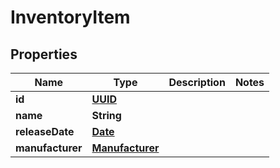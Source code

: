 
# InventoryItem

## Properties
Name | Type | Description | Notes
------------ | ------------- | ------------- | -------------
**id** | [**UUID**](UUID.md) |  | 
**name** | **String** |  | 
**releaseDate** | [**Date**](Date.md) |  | 
**manufacturer** | [**Manufacturer**](Manufacturer.md) |  | 



